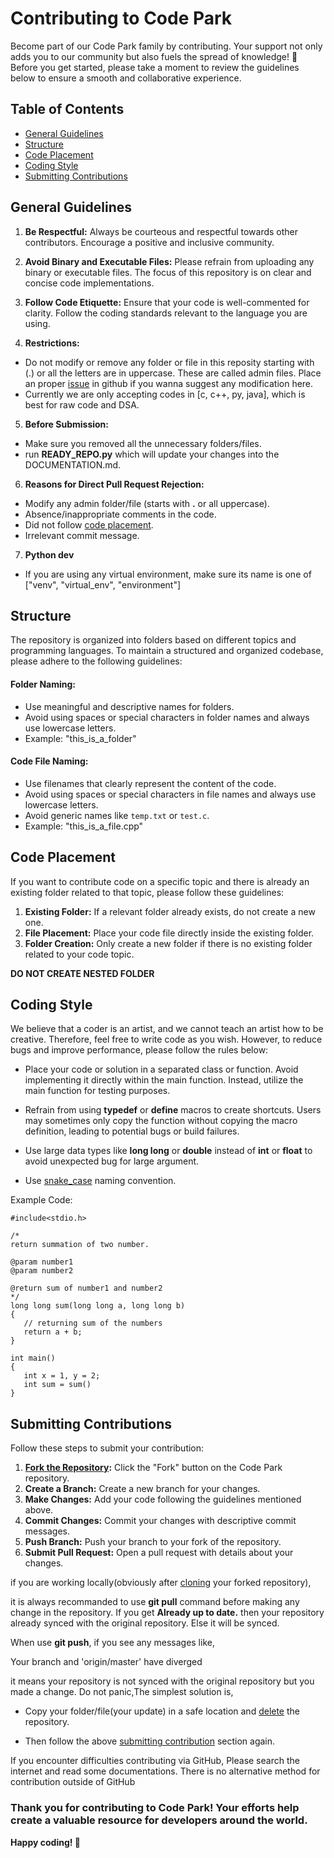 # Contributing to Code Park

Become part of our Code Park family by contributing. Your support not only adds you to our community but also fuels the spread of knowledge! 🌳 Before you get started, please take a moment to review the guidelines below to ensure a smooth and collaborative experience.

## Table of Contents
- [General Guidelines](#general-guidelines)
- [Structure](#structure)
- [Code Placement](#code-placement)
- [Coding Style](#coding-style)
- [Submitting Contributions](#submitting-contributions)

## General Guidelines

1. **Be Respectful:** Always be courteous and respectful towards other contributors. Encourage a positive and inclusive community.

2. **Avoid Binary and Executable Files:** Please refrain from uploading any binary or executable files. The focus of this repository is on clear and concise code implementations.

3. **Follow Code Etiquette:** Ensure that your code is well-commented for clarity. Follow the coding standards relevant to the language you are using.

4. **Restrictions:**
- Do not modify or remove any folder or file in this reposity starting with (.) or all the letters are in uppercase. These are called admin files. Place an proper [issue](https://github.com/mursalatul/code-park/issues/) in github if you wanna suggest any modification here.
- Currently we are only accepting codes in [c, c++, py, java], which is best for raw code and DSA.
   
5. **Before Submission:**
- Make sure you removed all the unnecessary folders/files.
- run **READY_REPO.py** which will update your changes into the DOCUMENTATION.md.

6. **Reasons for Direct Pull Request Rejection:**
- Modify any admin folder/file (starts with **.** or all uppercase).
- Absence/inappropriate comments in the code.
- Did not follow [code placement](#code-placement).
- Irrelevant commit message.

7. **Python dev**
- If you are using any virtual environment, make sure its name is one of ["venv", "virtual_env", "environment"]
  
## Structure

The repository is organized into folders based on different topics and programming languages. To maintain a structured and organized codebase, please adhere to the following guidelines:

#### Folder Naming:
- Use meaningful and descriptive names for folders.
- Avoid using spaces or special characters in folder names and always use lowercase letters.
- Example: "this_is_a_folder"

#### Code File Naming:
- Use filenames that clearly represent the content of the code.
- Avoid using spaces or special characters in file names and always use lowercase letters.
- Avoid generic names like `temp.txt` or `test.c`.
- Example: "this_is_a_file.cpp"

## Code Placement

If you want to contribute code on a specific topic and there is already an existing folder related to that topic, please follow these guidelines:

1. **Existing Folder:** If a relevant folder already exists, do not create a new one.
2. **File Placement:** Place your code file directly inside the existing folder.
3. **Folder Creation:** Only create a new folder if there is no existing folder related to your code topic.

**DO NOT CREATE NESTED FOLDER**

## Coding Style
We believe that a coder is an artist, and we cannot teach an artist how to be creative. Therefore, feel free to write code as you wish. However, to reduce bugs and improve performance, please follow the rules below:

- Place your code or solution in a separated class or function. Avoid implementing it directly within the main function. Instead, utilize the main function for testing purposes.

- Refrain from using **typedef** or **define** macros to create shortcuts. Users may sometimes only copy the function without copying the macro definition, leading to potential bugs or build failures.

- Use large data types like **long long** or **double** instead of **int** or **float** to avoid unexpected bug for large argument.

- Use [snake_case](https://en.wikipedia.org/wiki/Snake_case) naming convention.

Example Code:
```
#include<stdio.h>

/*
return summation of two number.

@param number1
@param number2

@return sum of number1 and number2
*/
long long sum(long long a, long long b)
{
   // returning sum of the numbers
   return a + b;
}

int main()
{
   int x = 1, y = 2;
   int sum = sum()
}
```

## Submitting Contributions

Follow these steps to submit your contribution:

1. **[Fork the Repository](https://docs.github.com/en/pull-requests/collaborating-with-pull-requests/working-with-forks/fork-a-repo#forking-a-repository):** Click the "Fork" button on the Code Park repository.
2. **Create a Branch:** Create a new branch for your changes.
3. **Make Changes:** Add your code following the guidelines mentioned above.
4. **Commit Changes:** Commit your changes with descriptive commit messages.
5. **Push Branch:** Push your branch to your fork of the repository.
6. **Submit Pull Request:** Open a pull request with details about your changes.

if you are working locally(obviously after [cloning](https://docs.github.com/en/pull-requests/collaborating-with-pull-requests/working-with-forks/fork-a-repo#cloning-your-forked-repository) your forked repository),

it is always recommanded to use **git pull** command before making any change in the repository. If you get **Already up to date.** then your repository already synced with the original repository. Else it will be synced.

When use **git push**, if you see any messages like,
<p>Your branch and 'origin/master' have diverged</p>
it means your repository is not synced with the original repository but you made a change.
Do not panic,The simplest solution is,

- Copy your folder/file(your update) in a safe location and  [delete](https://docs.github.com/en/repositories/creating-and-managing-repositories/deleting-a-repository) the repository.
  
- Then follow the above [submitting contribution](#submitting-contributions) section again.

If you encounter difficulties contributing via GitHub, Please search the internet and read some documentations. There is no alternative method for contribution outside of GitHub

<h3>Thank you for contributing to Code Park! Your efforts help create a valuable resource for developers around the world.</h3>

**Happy coding! 🚀**
